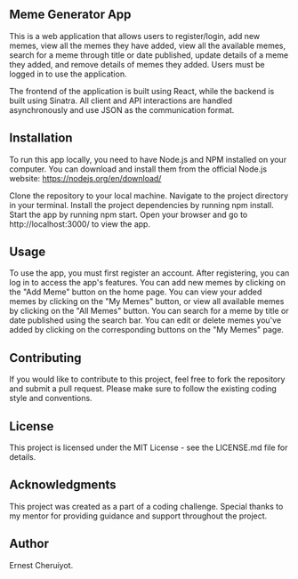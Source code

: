 ## Meme Generator App
This is a web application that allows users to register/login, add new memes, view all the memes they have added, view all the available memes, search for a meme through title or date published, update details of a meme they added, and remove details of memes they added. Users must be logged in to use the application.

The frontend of the application is built using React, while the backend is built using Sinatra. All client and API interactions are handled asynchronously and use JSON as the communication format.

## Installation
To run this app locally, you need to have Node.js and NPM installed on your computer. You can download and install them from the official Node.js website: https://nodejs.org/en/download/

Clone the repository to your local machine.
Navigate to the project directory in your terminal.
Install the project dependencies by running npm install.
Start the app by running npm start.
Open your browser and go to http://localhost:3000/ to view the app.
## Usage
To use the app, you must first register an account. After registering, you can log in to access the app's features. You can add new memes by clicking on the "Add Meme" button on the home page. You can view your added memes by clicking on the "My Memes" button, or view all available memes by clicking on the "All Memes" button. You can search for a meme by title or date published using the search bar. You can edit or delete memes you've added by clicking on the corresponding buttons on the "My Memes" page.

## Contributing
If you would like to contribute to this project, feel free to fork the repository and submit a pull request. Please make sure to follow the existing coding style and conventions.

## License
This project is licensed under the MIT License - see the LICENSE.md file for details.

## Acknowledgments
This project was created as a part of a coding challenge. Special thanks to my mentor for providing guidance and support throughout the project.
## Author
Ernest Cheruiyot.